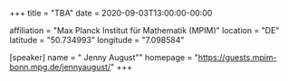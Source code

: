 +++
title = "TBA"
date = 2020-09-03T13:00:00-00:00

affiliation = "Max Planck Institut für Mathematik (MPIM)"
location = "DE"
latitude = "50.734993"
longitude = "7.098584"

[speaker]
  name = " Jenny August""
  homepage = "https://guests.mpim-bonn.mpg.de/jennyaugust/"
+++
